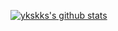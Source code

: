 [![ykskks's github stats](https://github-readme-stats.vercel.app/api?username=ykskks&count_private=true&show_icons=true)](https://github.com/anuraghazra/github-readme-stats)
